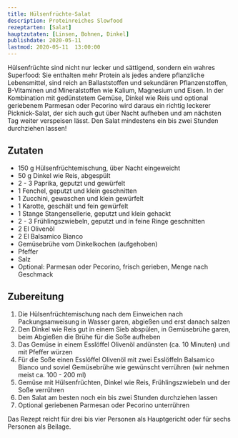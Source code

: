 ```yaml
---
title: Hülsenfrüchte-Salat
description: Proteinreiches Slowfood
rezeptarten: [Salat]
hauptzutaten: [Linsen, Bohnen, Dinkel]
publishdate: 2020-05-11
lastmod: 2020-05-11  13:00:00
---
```


Hülsenfrüchte sind nicht nur lecker und sättigend, sondern ein wahres Superfood: Sie enthalten mehr Protein als jedes andere pflanzliche Lebensmittel, sind reich an Ballaststoffen und sekundären Pflanzenstoffen, B-Vitaminen und Mineralstoffen wie Kalium, Magnesium und Eisen. In der Kombination mit gedünstetem Gemüse, Dinkel wie Reis und optional geriebenem Parmesan oder Pecorino wird daraus ein richtig leckerer Picknick-Salat, der sich auch gut über Nacht aufheben und am nächsten Tag weiter verspeisen lässt. Den Salat mindestens ein bis zwei Stunden durchziehen lassen!


## Zutaten

- 150 g Hülsenfrüchtemischung, über Nacht eingeweicht
- 50 g Dinkel wie Reis, abgespült
- 2 - 3 Paprika, geputzt und gewürfelt
- 1 Fenchel, geputzt und klein geschnitten
- 1 Zucchini, gewaschen und klein gewürfelt
- 1 Karotte, geschält und fein gewürfelt
- 1 Stange Stangensellerie, geputzt und klein gehackt
- 2 - 3 Frühlingszwiebeln, geputzt und in feine Ringe geschnitten
- 2 El Olivenöl
- 2 El Balsamico Bianco
- Gemüsebrühe vom Dinkelkochen (aufgehoben)
- Pfeffer
- Salz
- Optional: Parmesan oder Pecorino, frisch gerieben, Menge nach Geschmack


## Zubereitung

1. Die Hülsenfrüchtemischung nach dem Einweichen nach Packungsanweisung in Wasser garen, abgießen und erst danach salzen
2. Den Dinkel wie Reis gut in einem Sieb abspülen, in Gemüsebrühe garen, beim Abgießen die Brühe für die Soße aufheben
3. Das Gemüse in einem Esslöffel Olivenöl andünsten (ca. 10 Minuten) und mit Pfeffer würzen
4. Für die Soße einen Esslöffel Olivenöl mit zwei Esslöffeln Balsamico Bianco und soviel Gemüsebrühe wie gewünscht verrühren (wir nehmen meist ca. 100 - 200 ml)
5. Gemüse mit Hülsenfrüchten, Dinkel wie Reis, Frühlingszwiebeln und der Soße verrühren
6. Den Salat am besten noch ein bis zwei Stunden durchziehen lassen
7. Optional geriebenen Parmesan oder Pecorino unterrühren

Das Rezept reicht für drei bis vier Personen als Hauptgericht oder für sechs Personen als Beilage.
